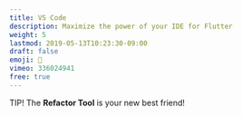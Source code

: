 ```yaml
---
title: VS Code
description: Maximize the power of your IDE for Flutter
weight: 5
lastmod: 2019-05-13T10:23:30-09:00
draft: false
emoji: 👶
vimeo: 336024941
free: true
---
```


TIP! The **Refactor Tool** is your new best friend!

